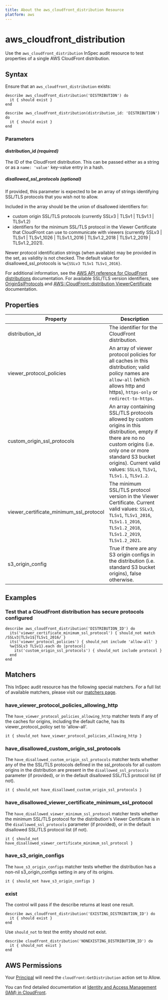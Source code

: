 ```yaml
---
title: About the aws_cloudfront_distribution Resource
platform: aws
---
```


# aws\_cloudfront\_distribution

Use the `aws_cloudfront_distribution` InSpec audit resource to test properties of a single AWS CloudFront distribution.

## Syntax

Ensure that an `aws_cloudfront_distribution` exists:

    describe aws_cloudfront_distribution('DISTRIBUTION') do
      it { should exist }
    end

    describe aws_cloudfront_distribution(distribution_id: 'DISTRIBUTION') do
      it { should exist }
    end

### Parameters

#### distribution\_id _(required)_

The ID of the CloudFront distribution. This can be passed either as a string or as a `name: 'value'` key-value entry in a hash.

##### disallowed\_ssl\_protocols _(optional)_

If provided, this parameter is expected to be an array of strings identifying SSL/TLS protocols that you wish not to allow.

Included in the array should be the union of disallowed identifiers for:
- custom origin SSL/TLS protocols (currently SSLv3 | TLSv1 | TLSv1.1 | TLSv1.2)
- identifiers for the minimum SSL/TLS protocol in the Viewer Certificate that CloudFront can use to communicate with viewers (currently SSLv3 | TLSv1 | TLSv1_1026 | TLSv1.1_2016 | TLSv1.2_2018 | TLSv1.2_2019 | TLSv1.2_2021).

Newer protocol identification strings (when available) may be provided in the set, as validity is not checked. The default value for disallowed_ssl_protocols is `%w{SSLv3 TLSv1 TLSv1_2016}`.

For additional information, see the [AWS API reference for CloudFront distributions](https://docs.aws.amazon.com/cloudfront/latest/APIReference/API_distribution.html) documentation. For available SSL/TLS version identifiers, see [OriginSslProtocols](https://docs.aws.amazon.com/cloudfront/latest/APIReference/API_OriginSslProtocols.html) and [AWS::CloudFront::distribution ViewerCertificate](https://docs.aws.amazon.com/AWSCloudFormation/latest/UserGuide/aws-properties-cloudfront-distribution-viewercertificate.html) documentation.

## Properties

|Property                       	     | Description|
| ---                                        | --- |
|distribution\_id                            | The identifier for the CloudFront distribution. |
|viewer\_protocol\_policies                  | An array of viewer protocol policies for all caches in this distribution; valid policy names are `allow-all` (which allows http and https), `https-only` or `redirect-to-https`. |
|custom\_origin\_ssl\_protocols              | An array containing SSL/TLS protocols allowed by custom origins in this distribution, empty if there are no no custom origins (i.e. only one or more standard S3 bucket origins). Current valid values: `SSLv3`, `TLSv1`, `TLSv1.1`, `TLSv1.2`. |
|viewer\_certificate\_minimum\_ssl\_protocol | The minimum SSL/TLS protocol version in the Viewer Certificate. Current valid values: `SSLv3`, `TLSv1`, `TLSv1_2016`, `TLSv1.1_2016`, `TLSv1.2_2018`, `TLSv1.2_2019`, `TLSv1.2_2021`. |
|s3\_origin\_config                          | True if there are any S3 origin configs in the distribution (i.e. standard S3 bucket origins), false otherwise. |

## Examples

### Test that a CloudFront distribution has secure protocols configured

    describe aws_cloudfront_distribution('DISTRIBUTION_ID') do
      its('viewer_certificate_minimum_ssl_protocol') { should_not match /SSLv3|TLSv1$|TLSv1_2016/ }
      its('viewer_protocol_policies') { should_not include 'allow-all' }
      %w{SSLv3 TLSv1}.each do |protocol|
        its('custom_origin_ssl_protocols') { should_not include protocol }
      end
    end

## Matchers

This InSpec audit resource has the following special matchers. For a full list of available matchers, please visit our [matchers page](https://www.inspec.io/docs/reference/matchers/).

### have_viewer_protocol_policies_allowing_http

The `have_viewer_protocol_policies_allowing_http` matcher tests if any of the caches for origins, including the default cache, has its viewer_protocol_policy set to 'allow-all'.

    it { should_not have_viewer_protocol_policies_allowing_http }

### have\_disallowed\_custom\_origin\_ssl\_protocols

The `have_disallowed_custom_origin_ssl_protocols` matcher tests whether any of the the SSL/TLS protocols
defined in the ssl_protocols for all custom origins in the distribution are present in the
`disallowed_ssl_protocols` parameter (if provided), or in the default disallowed SSL/TLS protocol list (if not).

    it { should_not have_disallowed_custom_origin_ssl_protocols }

### have\_disallowed\_viewer\_certificate\_minimum\_ssl\_protocol

The `have_disallowed_viewer_minimum_ssl_protocol` matcher tests whether the minimum SSL/TLS protocol
for the distribution's Viewer Certificate is in the `disallowed_ssl_protocols` parameter (if provided),
or in the default disallowed SSL/TLS protocol list (if not).

    it { should_not have_disallowed_viewer_certificate_minimum_ssl_protocol }

### have\_s3\_origin\_configs

The `have_s3_origin_configs` matcher tests whether the distribution has a non-nil s3_origin_configs setting in
any of its origins.

    it { should_not have_s3_origin_configs }

### exist

The control will pass if the describe returns at least one result.

    describe aws_cloudfront_distribution('EXISTING_DISTRIBUTION_ID') do
      it { should exist }
    end

Use `should_not` to test the entity should not exist.

    describe cloudfront_distribution('NONEXISTING_DISTRIBUTION_ID') do
      it { should_not exist }
    end

## AWS Permissions

Your [Principal](https://docs.aws.amazon.com/IAM/latest/UserGuide/intro-structure.html#intro-structure-principal) will need the `cloudfront:GetDistribution` action set to Allow.

You can find detailed documentation at [Identity and Access Management (IAM) in CloudFront](https://docs.aws.amazon.com/AmazonCloudFront/latest/DeveloperGuide/auth-and-access-control.html).
